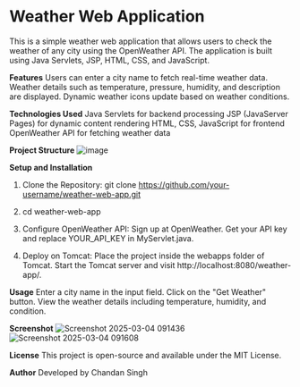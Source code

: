 # **Weather Web Application**

This is a simple weather web application that allows users to check the weather of any city using the OpenWeather API. 
The application is built using Java Servlets, JSP, HTML, CSS, and JavaScript.

**Features**
Users can enter a city name to fetch real-time weather data.
Weather details such as temperature, pressure, humidity, and description are displayed.
Dynamic weather icons update based on weather conditions.

**Technologies Used**
Java Servlets for backend processing
JSP (JavaServer Pages) for dynamic content rendering
HTML, CSS, JavaScript for frontend
OpenWeather API for fetching weather data

**Project Structure**
![image](https://github.com/user-attachments/assets/5d767dba-1c72-4080-b6aa-f5469051de51)



**Setup and Installation**
1. Clone the Repository:
   git clone https://github.com/your-username/weather-web-app.git
   
2. cd weather-web-app

3. Configure OpenWeather API:
   Sign up at OpenWeather.
   Get your API key and replace YOUR_API_KEY in MyServlet.java.

4. Deploy on Tomcat:
   Place the project inside the webapps folder of Tomcat.
   Start the Tomcat server and visit http://localhost:8080/weather-app/.

**Usage**
Enter a city name in the input field.
Click on the "Get Weather" button.
View the weather details including temperature, humidity, and condition.

**Screenshot**
![Screenshot 2025-03-04 091436](https://github.com/user-attachments/assets/273c6043-e461-4bb2-9d34-31a042e0ebc0)
![Screenshot 2025-03-04 091608](https://github.com/user-attachments/assets/ccc93104-ba13-4221-825e-3d982af1df5c)


**License**
This project is open-source and available under the MIT License.

**Author**
Developed by Chandan Singh

